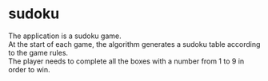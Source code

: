 # sudoku

The application is a sudoku game.   
At the start of each game, the algorithm generates a sudoku table according to the game rules.   
The player needs to complete all the boxes with a number from 1 to 9 in order to win.  
